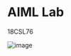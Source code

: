 # AIML Lab
18CSL76

![image](https://user-images.githubusercontent.com/98503314/211126777-e3a092c1-6eda-4a7d-9ed7-5207bf6b9fab.png)
